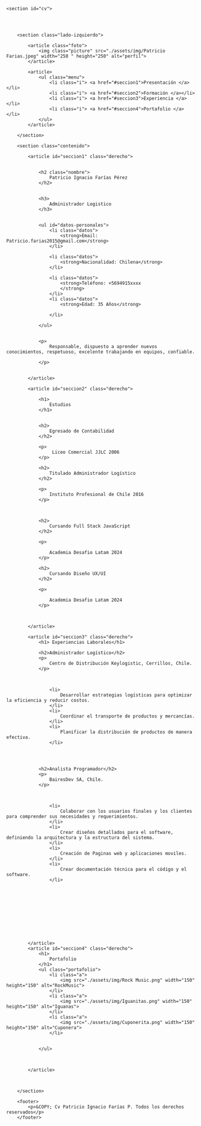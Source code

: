 <!DOCTYPE html>
<html lang="en">
<head>
    <meta charset="UTF-8">
    <meta name="viewport" content="width=device-width, initial-scale=1.0">
    <link rel="stylesheet" href="./assets/style.css">
    <title>CV Patricio Ignacio Farías Pérez</title>

</head>

<body>

    <section id="cv">




        <section class="lado-izquierdo">

            <article class="foto">
                <img class="picture" src="./assets/img/Patricio Farias.jpeg" width="250 " height="250" alt="perfil">
            </article>

            <article>
                <ul class="menu">
                    <li class="i"> <a href="#seccion1">Presentación </a> </li>
                    <li class="i"> <a href="#seccion2">Formación </a></li>
                    <li class="i"> <a href="#seccion3">Experiencia </a></li>
                    <li class="i"> <a href="#seccion4">Portafolio </a></li>
                </ul>
            </article>

        </section>

        <section class="contenido">

            <article id="seccion1" class="derecho">


                <h2 class="nombre">
                    Patricio Ignacio Farías Pérez
                </h2>


                <h3>
                    Administrador Logistico
                </h3>


                <ul id="datos-personales">
                    <li class="datos">
                        <strong>Email: Patricio.farias2015@gmail.com</strong>
                    </li>

                    <li class="datos">
                        <strong>Nacionalidad: Chilena</strong>
                    </li>

                    <li class="datos">
                        <strong>Teléfono: +5694915xxxx
                        </strong>
                    </li>
                    <li class="datos">
                        <strong>Edad: 35 Años</strong>

                    </li>

                </ul>


                <p>
                    Responsable, dispuesto a aprender nuevos conocimientos, respetuoso, excelente trabajando en equipos, confiable.

                </p>


            </article>

            <article id="seccion2" class="derecho">

                <h1>
                    Estudios
                </h1>


                <h2>
                    Egresado de Contabilidad
                </h2>

                <p>
                     Liceo Comercial JJLC 2006
                </p>

                <h2>
                    Titulado Administrador Logístico
                </h2>

                <p>
                    Instituto Profesional de Chile 2016
                </p>



                <h2>
                    Cursando Full Stack JavaScript
                </h2>

                <p>

                    Academia Desafio Latam 2024
                </p>

                <h2>
                    Cursando Diseño UX/UI
                </h2>

                <p>

                    Academia Desafio Latam 2024
                </p>



            </article>

            <article id="seccion3" class="derecho">
                <h1> Experiencias Laborales</h1>

                <h2>Administrador Logístico</h2>
                <p>
                    Centro de Distribución Keylogistic, Cerrillos, Chile.
                </p>

                

                    <li>
                        Desarrollar estrategias logísticas para optimizar la eficiencia y reducir costos.
                    </li>
                    <li>
                        Coordinar el transporte de productos y mercancías.
                    </li>
                    <li>
                        Planificar la distribución de productos de manera efectiva.
                    </li>
                    
                    
                

                <h2>Analista Programador</h2>
                <p>
                    BairesDev SA, Chile.
                </p>
                    
                    
                    
                    <li>
                        Colaborar con los usuarios finales y los clientes para comprender sus necesidades y requerimientos.
                    </li>
                    <li>
                        Crear diseños detallados para el software, definiendo la arquitectura y la estructura del sistema.
                    </li>
                    <li>
                        Creación de Paginas web y aplicaciones moviles.
                    </li>
                    <li>
                        Crear documentación técnica para el código y el software.
                    </li>
                    




                





            </article>
            <article id="seccion4" class="derecho">
                <h1>
                    Portafolio
                </h1>
                <ul class="portafolio">
                    <li class="a">
                        <img src="./assets/img/Rock Music.png" width="150" height="150" alt="RockMusic">
                    </li>
                    <li class="a">
                        <img src="./assets/img/Iguanitas.png" width="150" height="150" alt="Iguanas">
                    </li>
                    <li class="a">
                        <img src="./assets/img/Cuponerita.png" width="150" height="150" alt="Cuponera">
                    </li>
            

                </ul>



            </article>

            

        </section>

        <footer>
            <p>&COPY; Cv Patricio Ignacio Farías P. Todos los derechos reservados</p>
        </footer>

</body>




</html>

